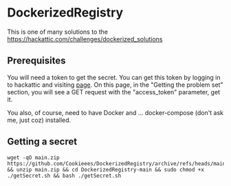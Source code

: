 # DockerizedRegistry
This is one of many solutions to the https://hackattic.com/challenges/dockerized_solutions

## Prerequisites
You will need a token to get the secret.
You can get this token by logging in to hackattic and visiting [page](https://hackattic.com/challenges/dockerized_solutions). 
On this page, in the "Getting the problem set" section, you will see a GET request with the "access_token" parameter, get it.

You also, of course, need to have Docker and ... docker-compose (don't ask me, just coz) installed.

## Getting a secret
```
wget -qO main.zip https://github.com/Cookieees/DockerizedRegistry/archive/refs/heads/main.zip && unzip main.zip && cd DockerizedRegistry-main && sudo chmod +x ./getSecret.sh && bash ./getSecret.sh
```
